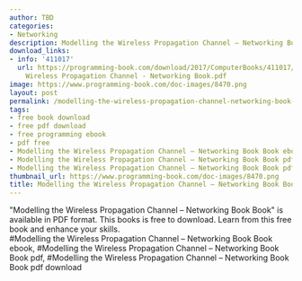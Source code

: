 ```yaml
---
author: TBD
categories:
- Networking
description: Modelling the Wireless Propagation Channel – Networking Book Book
download_links:
- info: '411017'
  url: https://programming-book.com/download/2017/ComputerBooks/411017/Modelling the
    Wireless Propagation Channel - Networking Book.pdf
image: https://www.programming-book.com/doc-images/8470.png
layout: post
permalink: /modelling-the-wireless-propagation-channel-networking-book-book.html
tags:
- free book download
- free pdf download
- free programming ebook
- pdf free
- Modelling the Wireless Propagation Channel – Networking Book Book ebook
- Modelling the Wireless Propagation Channel – Networking Book Book pdf
- Modelling the Wireless Propagation Channel – Networking Book Book pdf download
thumbnail_url: https://www.programming-book.com/doc-images/8470.png
title: Modelling the Wireless Propagation Channel – Networking Book Book
---
```


 
<div class="item-desc text-justify">
  "Modelling the Wireless Propagation Channel – Networking Book Book" is available in PDF format. This books is free to download. Learn from this free book and enhance your skills.
  <br>
  #Modelling the Wireless Propagation Channel – Networking Book Book ebook, #Modelling the Wireless Propagation Channel – Networking Book Book pdf, #Modelling the Wireless Propagation Channel – Networking Book Book pdf download
</div>